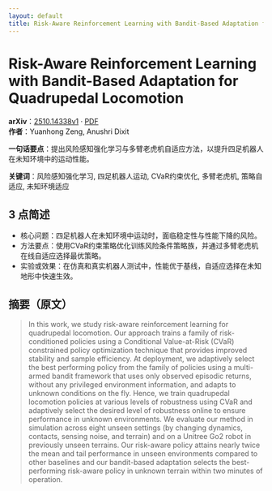 ```yaml
---
layout: default
title: Risk-Aware Reinforcement Learning with Bandit-Based Adaptation for Quadrupedal Locomotion
---
```


# Risk-Aware Reinforcement Learning with Bandit-Based Adaptation for Quadrupedal Locomotion
**arXiv**：[2510.14338v1](https://arxiv.org/abs/2510.14338) · [PDF](https://arxiv.org/pdf/2510.14338.pdf)  
**作者**：Yuanhong Zeng, Anushri Dixit  

**一句话要点**：提出风险感知强化学习与多臂老虎机自适应方法，以提升四足机器人在未知环境中的运动性能。

**关键词**：风险感知强化学习, 四足机器人运动, CVaR约束优化, 多臂老虎机, 策略自适应, 未知环境适应

## 3 点简述
- 核心问题：四足机器人在未知环境中运动时，面临稳定性与性能下降的风险。
- 方法要点：使用CVaR约束策略优化训练风险条件策略族，并通过多臂老虎机在线自适应选择最优策略。
- 实验或效果：在仿真和真实机器人测试中，性能优于基线，自适应选择在未知地形中快速生效。

## 摘要（原文）

> In this work, we study risk-aware reinforcement learning for quadrupedal
> locomotion. Our approach trains a family of risk-conditioned policies using a
> Conditional Value-at-Risk (CVaR) constrained policy optimization technique that
> provides improved stability and sample efficiency. At deployment, we adaptively
> select the best performing policy from the family of policies using a
> multi-armed bandit framework that uses only observed episodic returns, without
> any privileged environment information, and adapts to unknown conditions on the
> fly. Hence, we train quadrupedal locomotion policies at various levels of
> robustness using CVaR and adaptively select the desired level of robustness
> online to ensure performance in unknown environments. We evaluate our method in
> simulation across eight unseen settings (by changing dynamics, contacts,
> sensing noise, and terrain) and on a Unitree Go2 robot in previously unseen
> terrains. Our risk-aware policy attains nearly twice the mean and tail
> performance in unseen environments compared to other baselines and our
> bandit-based adaptation selects the best-performing risk-aware policy in
> unknown terrain within two minutes of operation.

